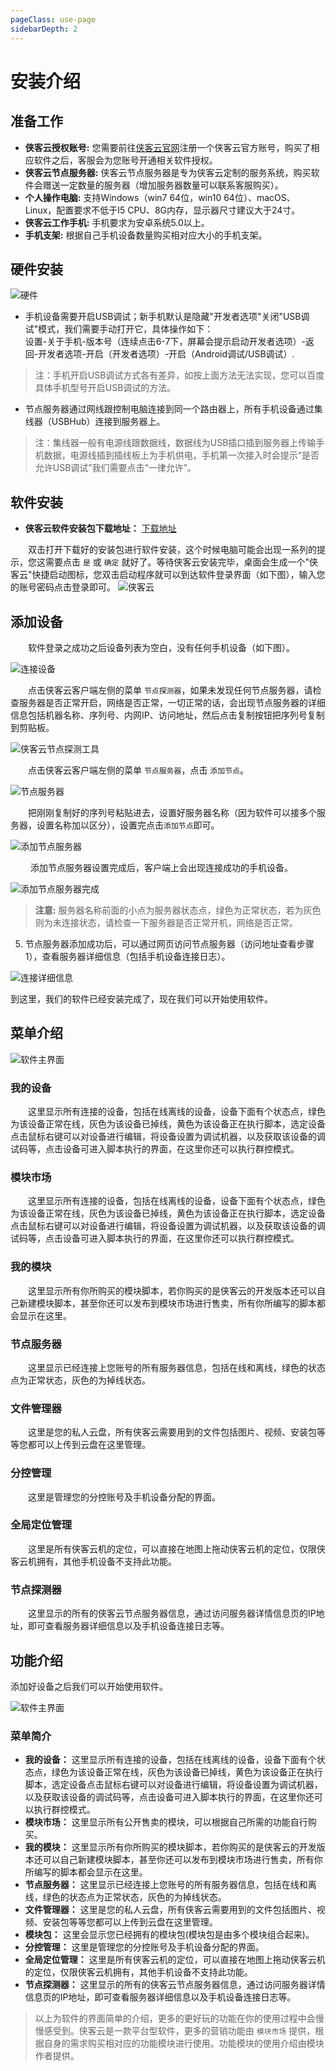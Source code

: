 ```yaml
---
pageClass: use-page
sidebarDepth: 2
---
```

# 安装介绍

## 准备工作

* **侠客云授权账号:**
您需要前往[侠客云官网](https://www.xky.com/)注册一个侠客云官方账号，购买了相应软件之后，客服会为您账号开通相关软件授权。
* **侠客云节点服务器:**
侠客云节点服务器是专为侠客云定制的服务系统，购买软件会赠送一定数量的服务器（增加服务器数量可以联系客服购买）。
* **个人操作电脑:**
支持Windows（win7 64位，win10 64位）、macOS、Linux，配置要求不低于I5 CPU、8G内存，显示器尺寸建议大于24寸。
* **侠客云工作手机:**
手机要求为安卓系统5.0以上。
* **手机支架:**
根据自己手机设备数量购买相对应大小的手机支架。

## 硬件安装

![硬件](/img/1.png)

* 手机设备需要开启USB调试；新手机默认是隐藏"开发者选项"关闭"USB调试"模式，我们需要手动打开它，具体操作如下：      
  设置-关于手机-版本号（连续点击6-7下，屏幕会提示启动开发者选项）-返回-开发者选项-开启（开发者选项）-开启（Android调试/USB调试）.
> 注：手机开启USB调试方式各有差异，如按上面方法无法实现，您可以百度具体手机型号开启USB调试的方法。

* 节点服务器通过网线跟控制电脑连接到同一个路由器上，所有手机设备通过集线器（USBHub）连接到服务器上。
> 注：集线器一般有电源线跟数据线，数据线为USB插口插到服务器上传输手机数据，电源线插到插线板上为手机供电，手机第一次接入时会提示“是否允许USB调试”我们需要点击“一律允许”。

## 软件安装
* **侠客云软件安装包下载地址：** [下载地址](https://dl.xky.com/88/index.html)

&emsp;&emsp;双击打开下载好的安装包进行软件安装，这个时候电脑可能会出现一系列的提示，您这需要点击 `是` 或 `确定` 就好了。等待侠客云安装完毕，桌面会生成一个"侠客云"快捷启动图标，您双击启动程序就可以到达软件登录界面（如下图），输入您的账号密码点击登录即可。
![侠客云](/img/2.png)

## 添加设备

&emsp;&emsp;软件登录之成功之后设备列表为空白，没有任何手机设备（如下图）。

![连接设备](/img/3.png)

&emsp;&emsp;点击侠客云客户端左侧的菜单 `节点探测器`，如果未发现任何节点服务器，请检查服务器是否正常开启，网络是否正常，一切正常的话，会出现节点服务器的详细信息包括机器名称、序列号、内网IP、访问地址，然后点击复制按钮把序列号复制到剪贴板。

![侠客云节点探测工具](/img/4.png)

&emsp;&emsp;点击侠客云客户端左侧的菜单 `节点服务器`，点击 `添加节点`。

![节点服务器](/img/5.png)

&emsp;&emsp;把刚刚复制好的序列号粘贴进去，设置好服务器名称（因为软件可以接多个服务器，设置名称加以区分），设置完点击`添加节点`即可。

![添加节点服务器](/img/6.png)

&emsp;&emsp; 添加节点服务器设置完成后，客户端上会出现连接成功的手机设备。

![添加节点服务器完成](/img/7.png)

>**注意:** 服务器名称前面的小点为服务器状态点，绿色为正常状态，若为灰色则为未连接状态，请检查一下服务器是否正常开机，网络是否正常。

5. 	节点服务器添加成功后，可以通过网页访问节点服务器（访问地址查看步骤1），查看服务器详细信息（包括手机设备连接日志）。

![连接详细信息](/img/8.png)

到这里，我们的软件已经安装完成了，现在我们可以开始使用软件。

## 菜单介绍

![软件主界面](/img/11.png)

### 我的设备
&emsp;&emsp;这里显示所有连接的设备，包括在线离线的设备，设备下面有个状态点，绿色为该设备正常在线，灰色为该设备已掉线，黄色为该设备正在执行脚本，选定设备点击鼠标右键可以对设备进行编辑，将设备设置为调试机器，以及获取该设备的调试码等，点击设备可进入脚本执行的界面，在这里你还可以执行群控模式。

### 模块市场
&emsp;&emsp;这里显示所有连接的设备，包括在线离线的设备，设备下面有个状态点，绿色为该设备正常在线，灰色为该设备已掉线，黄色为该设备正在执行脚本，选定设备点击鼠标右键可以对设备进行编辑，将设备设置为调试机器，以及获取该设备的调试码等，点击设备可进入脚本执行的界面，在这里你还可以执行群控模式。

### 我的模块
&emsp;&emsp;这里显示所有你所购买的模块脚本，若你购买的是侠客云的开发版本还可以自己新建模块脚本，甚至你还可以发布到模块市场进行售卖，所有你所编写的脚本都会显示在这里。

### 节点服务器
&emsp;&emsp;这里显示已经连接上您账号的所有服务器信息，包括在线和离线，绿色的状态点为正常状态，灰色的为掉线状态。

### 文件管理器
&emsp;&emsp;这里是您的私人云盘，所有侠客云需要用到的文件包括图片、视频、安装包等等您都可以上传到云盘在这里管理。

### 分控管理
&emsp;&emsp;这里是管理您的分控账号及手机设备分配的界面。

### 全局定位管理
&emsp;&emsp;这里是所有侠客云机的定位，可以直接在地图上拖动侠客云机的定位，仅限侠客云机拥有，其他手机设备不支持此功能。

### 节点探测器
&emsp;&emsp;这里显示的所有的侠客云节点服务器信息，通过访问服务器详情信息页的IP地址，即可查看服务器详细信息以及手机设备连接日志等。



## 功能介绍

添加好设备之后我们可以开始使用软件。

![软件主界面](/img/9.png)

### 菜单简介

* **我的设备：**
这里显示所有连接的设备，包括在线离线的设备，设备下面有个状态点，绿色为该设备正常在线，灰色为该设备已掉线，黄色为该设备正在执行脚本，选定设备点击鼠标右键可以对设备进行编辑，将设备设置为调试机器，以及获取该设备的调试码等，点击设备可进入脚本执行的界面，在这里你还可以执行群控模式。
* **模块市场：**
这里显示所有公开售卖的模块，可以根据自己所需的功能自行购买。
* **我的模块：**
这里显示所有你所购买的模块脚本，若你购买的是侠客云的开发版本还可以自己新建模块脚本，甚至你还可以发布到模块市场进行售卖，所有你所编写的脚本都会显示在这里。
* **节点服务器：**
这里显示已经连接上您账号的所有服务器信息，包括在线和离线，绿色的状态点为正常状态，灰色的为掉线状态。
* **文件管理器：**
这里是您的私人云盘，所有侠客云需要用到的文件包括图片、视频、安装包等等您都可以上传到云盘在这里管理。
* **模块包：**
这里会显示您已经拥有的模块包(模块包是由多个模块组合起来)。
* **分控管理：**
这里是管理您的分控账号及手机设备分配的界面。
* **全局定位管理：**
这里是所有侠客云机的定位，可以直接在地图上拖动侠客云机的定位，仅限侠客云机拥有，其他手机设备不支持此功能。
* **节点探测器：**
这里显示的所有的侠客云节点服务器信息，通过访问服务器详情信息页的IP地址，即可查看服务器详细信息以及手机设备连接日志等。

> 以上为软件的界面简单的介绍，更多的更好玩的功能在你的使用过程中会慢慢感受到。侠客云是一款平台型软件，更多的营销功能由 `模块市场` 提供，根据自身的需求购买相对应的功能模块进行使用。功能模块的使用介绍由模块作者提供。

